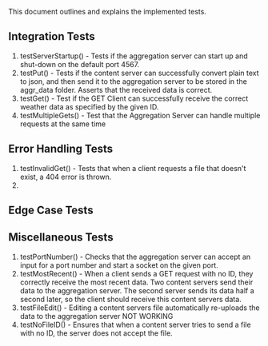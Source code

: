 This document outlines and explains the implemented tests.

## Integration Tests 
1. testServerStartup() - Tests if the aggregation server can start up and shut-down on the default port 4567. 
2. testPut() - Tests if the content server can successfully convert plain text to json, and then send it to the aggregation server to be stored in the aggr_data folder. Asserts that the received data is correct.
3. testGet() - Test if the GET Client can successfully receive the correct weather data as specified by the given ID.
4. testMultipleGets() - Test that the Aggregation Server can handle multiple requests at the same time


## Error Handling Tests 
1. testInvalidGet() - Tests that when a client requests a file that doesn't exist, a 404 error is thrown. 
2. 

## Edge Case Tests 


## Miscellaneous Tests 
1. testPortNumber() - Checks that the aggregation server can accept an input for a port number and start a socket on the given port.
2. testMostRecent() - When a client sends a GET request with no ID, they correctly receive the most recent data. Two content servers send their data to the aggregation server. The second server sends its data half a second later, so the client should receive this content servers data. 
3. testFileEdit() - Editing a content servers file automatically re-uploads the data to the aggregation server
   NOT WORKING 
4. testNoFileID() - Ensures that when a content server tries to send a file with no ID, the server does not accept the file. 



